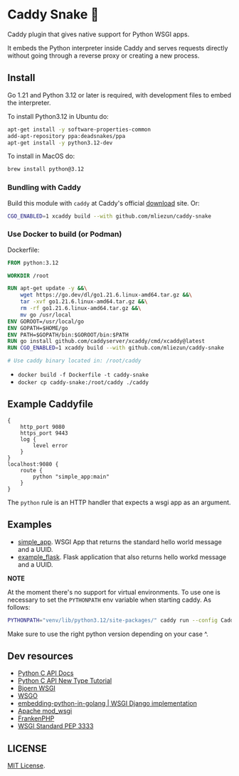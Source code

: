 # Caddy Snake 🐍

Caddy plugin that gives native support for Python WSGI apps.

It embeds the Python interpreter inside Caddy and serves requests directly without going through a reverse proxy or creating a new process.

## Install

Go 1.21 and Python 3.12 or later is required, with development files to embed the interpreter.

To install Python3.12 in Ubuntu do:

```bash
apt-get install -y software-properties-common
add-apt-repository ppa:deadsnakes/ppa
apt-get install -y python3.12-dev
```

To install in MacOS do:

```bash
brew install python@3.12
```

### Bundling with Caddy

Build this module with `caddy` at Caddy's official [download](https://caddyserver.com/download) site. Or:

```bash
CGO_ENABLED=1 xcaddy build --with github.com/mliezun/caddy-snake
```

### Use Docker to build (or Podman)

Dockerfile:

```Dockerfile
FROM python:3.12

WORKDIR /root

RUN apt-get update -y &&\
    wget https://go.dev/dl/go1.21.6.linux-amd64.tar.gz &&\
    tar -xvf go1.21.6.linux-amd64.tar.gz &&\
    rm -rf go1.21.6.linux-amd64.tar.gz &&\
    mv go /usr/local
ENV GOROOT=/usr/local/go
ENV GOPATH=$HOME/go
ENV PATH=$GOPATH/bin:$GOROOT/bin:$PATH
RUN go install github.com/caddyserver/xcaddy/cmd/xcaddy@latest
RUN CGO_ENABLED=1 xcaddy build --with github.com/mliezun/caddy-snake

# Use caddy binary located in: /root/caddy
```

* `docker build -f Dockerfile -t caddy-snake`
* `docker cp caddy-snake:/root/caddy ./caddy`

## Example Caddyfile

```Caddyfile
{
	http_port 9080
	https_port 9443
	log {
		level error
	}
}
localhost:9080 {
    route {
        python "simple_app:main"
    }
}
```

The `python` rule is an HTTP handler that expects a wsgi app as an argument.

## Examples

- [simple_app](/examples/simple_app.py). WSGI App that returns the standard hello world message and a UUID.
- [example_flask](/examples/example_flask.py). Flask application that also returns hello workd message and a UUID.

**NOTE**

At the moment there's no support for virtual environments. To use one is necessary to set the `PYTHONPATH` env variable when starting caddy. As follows:

```bash
PYTHONPATH="venv/lib/python3.12/site-packages/" caddy run --config Caddyfile
```

Make sure to use the right python version depending on your case ^.

## Dev resources

- [Python C API Docs](https://docs.python.org/3.12/c-api/structures.html)
- [Python C API New Type Tutorial](https://docs.python.org/3/extending/newtypes_tutorial.html)
- [Bjoern WSGI](https://github.com/jonashaag/bjoern/tree/master)
- [WSGO](https://github.com/jonny5532/wsgo/blob/main)
- [embedding-python-in-golang | WSGI Django implementation](https://github.com/spikeekips/embedding-python-in-golang/blob/master/wsgi-django)
- [Apache mod_wsgi](https://github.com/GrahamDumpleton/mod_wsgi)
- [FrankenPHP](https://github.com/dunglas/frankenphp)
- [WSGI Standard PEP 3333](https://peps.python.org/pep-3333/)

## LICENSE

[MIT License](/LICENSE).
